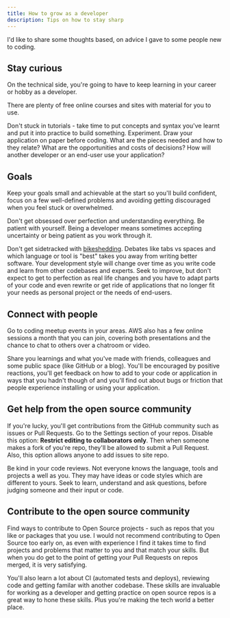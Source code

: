 ```yaml
---
title: How to grow as a developer
description: Tips on how to stay sharp
---
```


I'd like to share some thoughts based, on advice I gave to some people new to coding.


## Stay curious

On the technical side, you're going to have to keep learning in your career or hobby as a developer.

There are plenty of free online courses and sites with material for you to use.

Don't stuck in tutorials - take time to put concepts and syntax you've learnt and put it into practice to build something. Experiment. Draw your application on paper before coding. What are the pieces needed and how to they relate? What are the opportunities and costs of decisions? How will another developer or an end-user use your application?


## Goals

Keep your goals small and achievable at the start so you'll build confident, focus on a few well-defined problems and avoiding getting discouraged when you feel stuck or overwhelmed.

Don't get obsessed over perfection and understanding everything. Be patient with yourself. Being a developer means sometimes accepting uncertainty or being patient as you work through it. 

Don't get sidetracked with [bikeshedding](https://en.wiktionary.org/wiki/bikeshedding). Debates like tabs vs spaces and which language or tool is "best" takes you away from writing better software. Your development style will change over time as you write code and learn from other codebases and experts. Seek to improve, but don't expect to get to perfection as real life changes and you have to adapt parts of your code and even rewrite or get ride of applications that no longer fit your needs as personal project or the needs of end-users.


## Connect with people

Go to coding meetup events in your areas. AWS also has a few online sessions a month that you can join, covering both presentations and the chance to chat to others over a chatroom or video.

Share you learnings and what you've made with friends, colleagues and some public space (like GitHub or a blog). You'll be encouraged by positive reactions, you'll get feedback on how to add to your code or application in ways that you hadn't though of and you'll find out about bugs or friction that people experience installing or using your application. 


## Get help from the open source community

If you're lucky, you'll get contributions from the GitHub community such as issues or Pull Requests. Go to the Settings section of your repos. Disable this option: **Restrict editing to collaborators only**. Then when someone makes a fork of you're repo, they'll be allowed to submit a Pull Request. Also, this option allows anyone to add issues to site repo.

Be kind in your code reviews. Not everyone knows the language, tools and projects a well as you. They may have ideas or code styles which are different to yours. Seek to learn, understand and ask questions, before judging someone and their input or code.


## Contribute to the open source community

Find ways to contribute to Open Source projects - such as repos that you like or packages that you use. I would not recommend contributing to Open Source too early on, as even with experience I find it takes time to find projects and problems that matter to you and that match your skills. But when you do get to the point of getting your Pull Requests on repos merged, it is very satisfying. 

You'll also learn a lot about CI (automated tests and deploys), reviewing code and getting familar with another codebase. These skills are invaluable for working as a developer and getting practice on open source repos is a great way to hone these skills. Plus you're making the tech world a better place.
